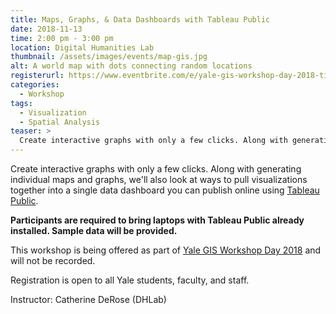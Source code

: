 ```yaml
---
title: Maps, Graphs, & Data Dashboards with Tableau Public
date: 2018-11-13
time: 2:00 pm - 3:00 pm
location: Digital Humanities Lab
thumbnail: /assets/images/events/map-gis.jpg
alt: A world map with dots connecting random locations
registerurl: https://www.eventbrite.com/e/yale-gis-workshop-day-2018-tickets-52014380412
categories:
  - Workshop
tags:
  - Visualization
  - Spatial Analysis
teaser: >
  Create interactive graphs with only a few clicks. Along with generating individual maps and graphs, we'll also look at ways to pull visualizations together into a single data dashboard you can publish online using Tableau Public. 
---
```

Create interactive graphs with only a few clicks. Along with generating individual maps and graphs, we'll also look at ways to pull visualizations together into a single data dashboard you can publish online using <a href='https://public.tableau.com/en-us/s/' target='_blank'>Tableau Public</a>.

**Participants are required to bring laptops with Tableau Public already installed. Sample data will be provided.**

This workshop is being offered as part of <a href='https://gisday.yale.edu/' target='_blank'>Yale GIS Workshop Day 2018</a> and will not be recorded.

Registration is open to all Yale students, faculty, and staff.

Instructor: Catherine DeRose (DHLab)